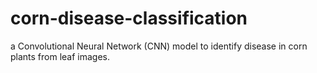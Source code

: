 # corn-disease-classification
a Convolutional Neural Network (CNN) model to identify disease in corn plants from leaf images.
